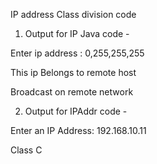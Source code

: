IP address Class division code

1. Output for IP Java code - 

Enter ip address : 0,255,255,255

This ip Belongs to remote host

Broadcast on remote network

2. Output for IPAddr code - 

Enter an IP Address: 192.168.10.11

Class C

